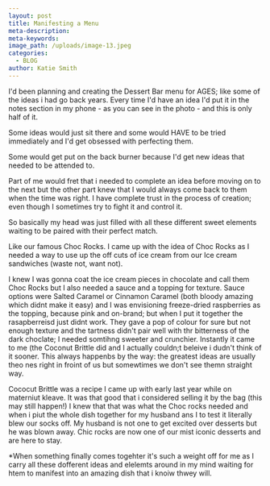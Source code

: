 ```yaml
---
layout: post
title: Manifesting a Menu
meta-description:
meta-keywords:
image_path: /uploads/image-13.jpeg
categories:
  - BLOG
author: Katie Smith
---
```


I'd been planning and creating the Dessert Bar menu for AGES; like some of the ideas i had go back years. Every time I'd have an idea I'd put it in the notes section in my phone - as you can see in the photo - and this is only half of it.&nbsp;

Some ideas would just sit there and some would HAVE to be tried immediately and I'd get obsessed with perfecting them.

Some would get put on the back burner because I'd get new ideas that needed to be attended to.

Part of me would fret that i needed to complete an idea before moving on to the next but the other part knew that I would always come back to them when the time was right. I have complete trust in the process of creation; even though I sometimes try to fight it and control it.

So basically my head was just filled with all these different sweet elements waiting to be paired with their perfect match.&nbsp;

Like our famous Choc Rocks. I came up with the idea of Choc Rocks as I needed a way to use up the off cuts of ice cream from our Ice cream sandwiches (waste not, want not).

I knew I was gonna coat the ice cream pieces in chocolate and call them Choc Rocks but I also needed a sauce and a topping for texture. Sauce options were Salted Caramel or Cinnamon Caramel (both bloody amazing which didnt make it easy) and I was envisioning freeze-dried raspberries as the topping, because pink and on-brand; but when I put it together the rasapberreisd just didnt work. They gave a pop of colour for sure but not enough texture and the tartness didn't pair well with thr bitterness of the dark choclate; I needed somtihng sweeter and crunchier. Instantly it came to me (the Coconut Brittle did and I actually couldn;t beleive i dudn't think of it sooner. This always happenbs by the way: the greatest ideas are usually theo nes right in froint of us but somewtimes we don't see themn straight way.

Cococut Brittle was a recipe I came up with early last year while on materniut kleave. It was that good that i considered selling it by the bag (this may still happen\!) I knew that that was what the Choc rocks needed and when i piut the whole dish together for my husband ans I to test it literally blew our socks off. My husband is not one to get excited over desserts but he was blown away. Chic rocks are now one of our mist iconic desserts and are here to stay.

\*When something finally comes togehter it's such a weight off for me as I carry all these dofferent ideas and elelemts around in my mind waiting for htem to manifest into an amazing dish that i knoiw thwey will.

&nbsp;

&nbsp;